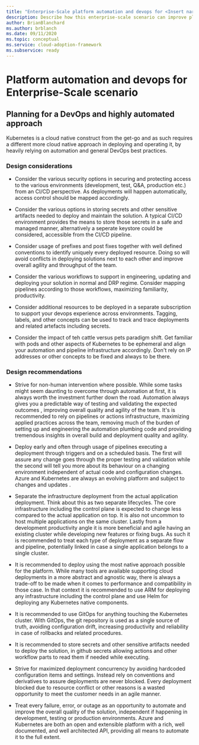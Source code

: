 ```yaml
---
title: "Enterprise-Scale platform automation and devops for <Insert narrative Name>"
description: Describe how this enterprise-scale scenario can improve platform automation and devops of <Insert Scenario Name>
author: BrianBlanchard
ms.author: brblanch
ms.date: 09/11/2020
ms.topic: conceptual
ms.service: cloud-adoption-framework
ms.subservice: ready
---
```


# Platform automation and devops for <Insert narrative Name> Enterprise-Scale scenario

## Planning for a DevOps and highly automated approach

Kubernetes is a cloud native construct from the get-go and as such requires a different more cloud native approach in deploying and operating it, by heavily relying on automation and general DevOps best practices. 

### Design considerations

- Consider the various security options in securing and protecting access to the various environments (development, test, Q&A, production etc.) from an CI/CD perspective. As deployments will happen automatically, access control should be mapped accordingly. 

- Consider the various options in storing secrets and other sensitive artifacts needed to deploy and maintain the solution. A typical CI/CD environment provides the means to store those secrets in a safe and managed manner, alternatively a seperate keystore could be considered, accessible from the CI/CD pipeline.

- Consider usage of prefixes and post fixes together with well defined conventions to identify uniquely every deployed resource. Doing so will avoid conflicts in deploying solutions next to each other and improve overall agility and throughput of the team. 

- Consider the various workflows to support in engineering, updating and deploying your solution in normal and DRP regime. Consider mapping pipelines according to those workflows, maximizing familiarity, productivity. 

- Consider additional resources to be deployed in a separate subscription to support your devops experience across environments. Tagging, labels, and other concepts can be used to track and trace deployments and related artefacts including secrets.  

- Consider the impact of teh cattle versus pets paradigm shift. Get familiar with pods and other aspects of Kubernetes to be ephemeral and align your automation and pipeline infrastructure accordingly. Don't rely on IP addresses or other concepts to be fixed and always to be there.

### Design recommendations

- Strive for non-human intervention where possible. While some tasks might seem daunting to overcome through automation at first, it is always worth the investment further down the road. Automation always gives you a predictable way of testing and validating the expected outcomes , improving overall quality and agility of the team. It's is recommended to rely on pipelines or actions infrastructure, maximizing applied practices across the team, removing much of the burden of setting up and engineering the automation plumbing code and providing tremendous insights in overall build and deployment quality and agility.

- Deploy early and often through usage of pipelines executing a deployment through triggers and on a scheduled basis. The first will assure any change goes through the proper testing and validation while the second will tell you more about its behaviour on a changing environment independent of actual code and configuration changes. Azure and Kubernetes are always an evolving platform and subject to changes and updates .

- Separate the infrastructure deployment from the actual application deployment. Think about this as two separate lifecycles. The core infrastructure including the control plane is expected to change less compared to the actual application on top. It is also not uncommon to host multiple applications on the same cluster. Lastly from a development productivity angle it is more beneficial and agile having an existing cluster while developing new features or fixing bugs. As such it is recommended to treat each type of deployment as a separate flow and pipeline, potentially linked in case a single application belongs to a single cluster.

- It is recommended to deploy using the most native approach possible for the platform. While many tools are available supporting cloud deployments in a more abstract and agnostic way, there is always a trade-off to be made when it comes to performance and compatibility in those case. In that context it is recommended to use ARM for deploying any infrastructure including the control plane and use Helm for deploying any Kubernetes native components.

- It is recommended to use GitOps for anything touching the Kubernetes cluster. With GitOps, the git repository is used as a single source of truth, avoiding configuration drift, increasing productivity and reliability in case of rollbacks and related procedures.

- It is recommended to store secrets and other sensitive artifacts needed to deploy the solution, in github secrets allowing actions and other workflow parts to read them if needed while executing.

- Strive for maximized deployment concurrency by avoiding hardcoded configuration items and settings. Instead rely on conventions and derivatives to assure deployments are never blocked. Every deployment blocked due to resource conflict or other reasons is a wasted opportunity to meet the customer needs in an agile manner.

- Treat every failure, error, or outage as an opportunity to automate and improve the overall quality of the solution, independent if happening in development, testing or production environments. Azure and Kubernetes are both an open and extensible platform with a rich, well documented, and well architected API, providing all means to automate it to the full extent. 
